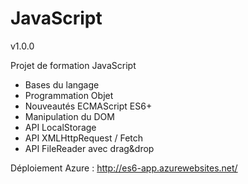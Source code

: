 # JavaScript

v1.0.0

Projet de formation JavaScript

- Bases du langage
- Programmation Objet
- Nouveautés ECMAScript ES6+
- Manipulation du DOM
- API LocalStorage
- API XMLHttpRequest / Fetch
- API FileReader avec drag&drop

Déploiement Azure : http://es6-app.azurewebsites.net/

